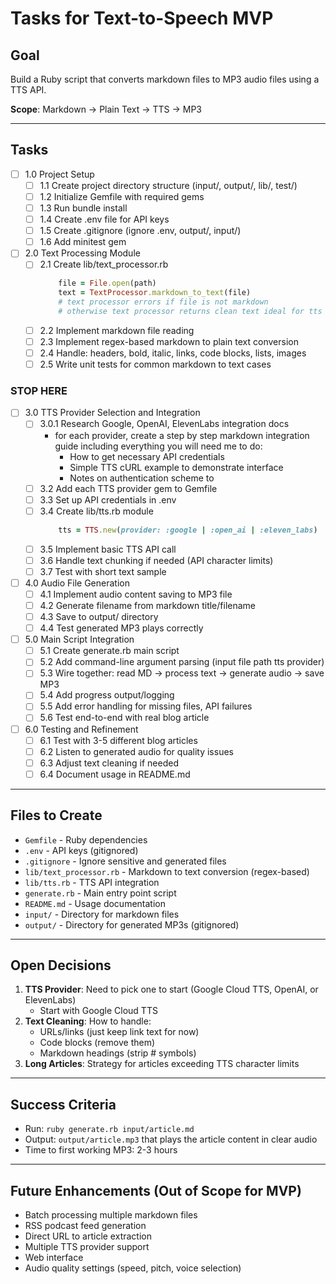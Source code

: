 # Tasks for Text-to-Speech MVP

## Goal
Build a Ruby script that converts markdown files to MP3 audio files using a TTS API.

**Scope**: Markdown → Plain Text → TTS → MP3

---

## Tasks

- [ ] 1.0 Project Setup
  - [ ] 1.1 Create project directory structure (input/, output/, lib/, test/)
  - [ ] 1.2 Initialize Gemfile with required gems
  - [ ] 1.3 Run bundle install
  - [ ] 1.4 Create .env file for API keys
  - [ ] 1.5 Create .gitignore (ignore .env, output/, input/)
  - [ ] 1.6 Add minitest gem 

- [ ] 2.0 Text Processing Module
  - [ ] 2.1 Create lib/text_processor.rb
    ```ruby
        file = File.open(path)
        text = TextProcessor.markdown_to_text(file)
        # text processor errors if file is not markdown
        # otherwise text processor returns clean text ideal for tts API call
    ```
  - [ ] 2.2 Implement markdown file reading
  - [ ] 2.3 Implement regex-based markdown to plain text conversion
  - [ ] 2.4 Handle: headers, bold, italic, links, code blocks, lists, images
  - [ ] 2.5 Write unit tests for common markdown to text cases

### STOP HERE

- [ ] 3.0 TTS Provider Selection and Integration
  - [ ] 3.0.1 Research Google, OpenAI, ElevenLabs integration docs
    - for each provider, create a step by step markdown integration guide including everything you will need me to do:
        - How to get necessary API credentials
        - Simple TTS cURL example to demonstrate interface
        - Notes on authentication scheme to
  - [ ] 3.2 Add each TTS provider gem to Gemfile
  - [ ] 3.3 Set up API credentials in .env
  - [ ] 3.4 Create lib/tts.rb module
    ```ruby
        tts = TTS.new(provider: :google | :open_ai | :eleven_labs)
    ```
  - [ ] 3.5 Implement basic TTS API call
  - [ ] 3.6 Handle text chunking if needed (API character limits)
  - [ ] 3.7 Test with short text sample

- [ ] 4.0 Audio File Generation
  - [ ] 4.1 Implement audio content saving to MP3 file
  - [ ] 4.2 Generate filename from markdown title/filename
  - [ ] 4.3 Save to output/ directory
  - [ ] 4.4 Test generated MP3 plays correctly

- [ ] 5.0 Main Script Integration
  - [ ] 5.1 Create generate.rb main script
  - [ ] 5.2 Add command-line argument parsing (input file path tts provider)
  - [ ] 5.3 Wire together: read MD → process text → generate audio → save MP3
  - [ ] 5.4 Add progress output/logging
  - [ ] 5.5 Add error handling for missing files, API failures
  - [ ] 5.6 Test end-to-end with real blog article

- [ ] 6.0 Testing and Refinement
  - [ ] 6.1 Test with 3-5 different blog articles
  - [ ] 6.2 Listen to generated audio for quality issues
  - [ ] 6.3 Adjust text cleaning if needed
  - [ ] 6.4 Document usage in README.md

---

## Files to Create

- `Gemfile` - Ruby dependencies
- `.env` - API keys (gitignored)
- `.gitignore` - Ignore sensitive and generated files
- `lib/text_processor.rb` - Markdown to text conversion (regex-based)
- `lib/tts.rb` - TTS API integration
- `generate.rb` - Main entry point script
- `README.md` - Usage documentation
- `input/` - Directory for markdown files
- `output/` - Directory for generated MP3s (gitignored)

---

## Open Decisions

1. **TTS Provider**: Need to pick one to start (Google Cloud TTS, OpenAI, or ElevenLabs)
    - Start with Google Cloud TTS
2. **Text Cleaning**: How to handle:
   - URLs/links (just keep link text for now)
   - Code blocks (remove them)
   - Markdown headings (strip # symbols)
3. **Long Articles**: Strategy for articles exceeding TTS character limits

---

## Success Criteria

- Run: `ruby generate.rb input/article.md`
- Output: `output/article.mp3` that plays the article content in clear audio
- Time to first working MP3: 2-3 hours

---

## Future Enhancements (Out of Scope for MVP)

- Batch processing multiple markdown files
- RSS podcast feed generation
- Direct URL to article extraction
- Multiple TTS provider support
- Web interface
- Audio quality settings (speed, pitch, voice selection)
